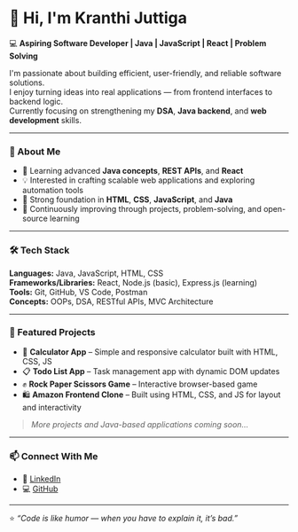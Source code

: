 # 👋 Hi, I'm Kranthi Juttiga

💻 **Aspiring Software Developer | Java | JavaScript | React | Problem Solving**

I'm passionate about building efficient, user-friendly, and reliable software solutions.  
I enjoy turning ideas into real applications — from frontend interfaces to backend logic.  
Currently focusing on strengthening my **DSA**, **Java backend**, and **web development** skills.

---

### 🚀 About Me
- 🌱 Learning advanced **Java concepts**, **REST APIs**, and **React**
- 💡 Interested in crafting scalable web applications and exploring automation tools
- 🧩 Strong foundation in **HTML**, **CSS**, **JavaScript**, and **Java**
- 📘 Continuously improving through projects, problem-solving, and open-source learning

---

### 🛠 Tech Stack
**Languages:** Java, JavaScript, HTML, CSS  
**Frameworks/Libraries:** React, Node.js (basic), Express.js (learning)  
**Tools:** Git, GitHub, VS Code, Postman  
**Concepts:** OOPs, DSA, RESTful APIs, MVC Architecture

---

### 📂 Featured Projects
- 🧮 **Calculator App** – Simple and responsive calculator built with HTML, CSS, JS  
- 📋 **Todo List App** – Task management app with dynamic DOM updates  
- ✊ **Rock Paper Scissors Game** – Interactive browser-based game  
- 🛍️ **Amazon Frontend Clone** – Built using HTML, CSS, and JS for layout and interactivity  

> *More projects and Java-based applications coming soon...*

---

### 📫 Connect With Me
- 🔗 [LinkedIn](https://www.linkedin.com/in/kranthi-juttiga-046064260)
- 💻 [GitHub](https://github.com/kranthij58)

---

⭐️ *“Code is like humor — when you have to explain it, it’s bad.”*  
